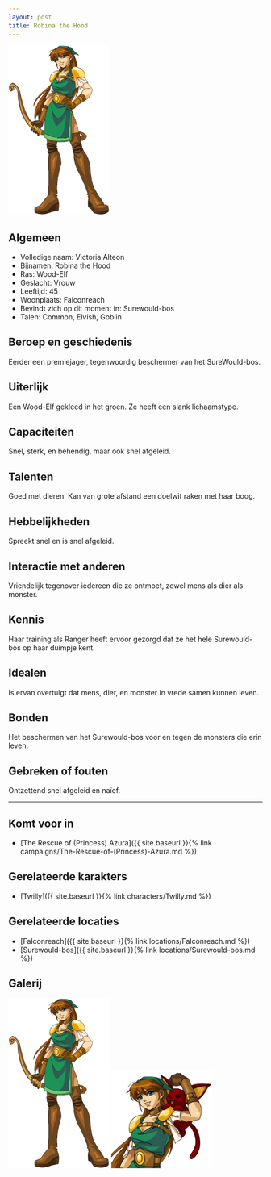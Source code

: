 ```yaml
---
layout: post
title: Robina the Hood
---
```


<img src="../images/Robina full body.png" alt="Robina the Hood" width=200>

## Algemeen
* Volledige naam: Victoria Alteon
* Bijnamen: Robina the Hood
* Ras: Wood-Elf
* Geslacht: Vrouw
* Leeftijd: 45
* Woonplaats: Falconreach
* Bevindt zich op dit moment in: Surewould-bos
* Talen: Common, Elvish, Goblin

## Beroep en geschiedenis
Eerder een premiejager, tegenwoordig beschermer van het SureWould-bos.

## Uiterlijk
Een Wood-Elf gekleed in het groen. Ze heeft een slank lichaamstype.

## Capaciteiten
Snel, sterk, en behendig, maar ook snel afgeleid.

## Talenten
Goed met dieren. Kan van grote afstand een doelwit raken met haar boog.

## Hebbelijkheden
Spreekt snel en is snel afgeleid.

## Interactie met anderen
Vriendelijk tegenover iedereen die ze ontmoet, zowel mens als dier als monster.

## Kennis
Haar training als Ranger heeft ervoor gezorgd dat ze het hele Surewould-bos op haar duimpje kent.

## Idealen
Is ervan overtuigt dat mens, dier, en monster in vrede samen kunnen leven.

## Bonden
Het beschermen van het Surewould-bos voor en tegen de monsters die erin leven.

## Gebreken of fouten
Ontzettend snel afgeleid en naïef.

---

## Komt voor in
* [The Rescue of (Princess) Azura]({{ site.baseurl }}{% link campaigns/The-Rescue-of-(Princess)-Azura.md %})

## Gerelateerde karakters
* [Twilly]({{ site.baseurl }}{% link characters/Twilly.md %})

## Gerelateerde locaties
* [Falconreach]({{ site.baseurl }}{% link locations/Falconreach.md %})
* [Surewould-bos]({{ site.baseurl }}{% link locations/Surewould-bos.md %})

## Galerij
<img src="../images/Robina full body.png" alt="Robina full body" width=200>

<img src="../images/Robina & Twilly.png" alt="Robina & Twilly" width=200>
